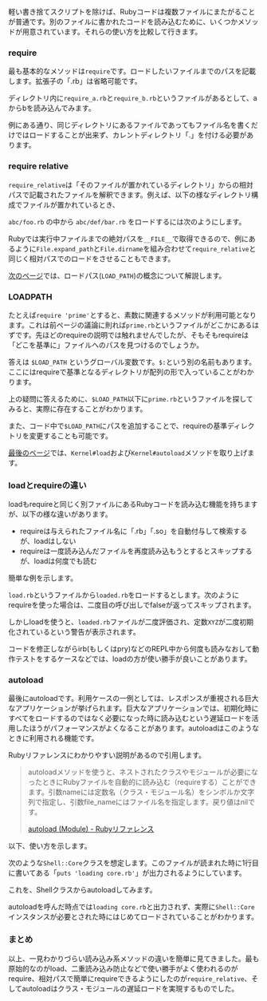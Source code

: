 軽い書き捨てスクリプトを除けば、Rubyコードは複数ファイルにまたがることが普通です。別のファイルに書かれたコードを読み込むために、いくつかメソッドが用意されています。それらの使い方を比較して行きます。


### require

最も基本的なメソッドは`require`です。ロードしたいファイルまでのパスを記載します。拡張子の「.rb」は省略可能です。


<script src="https://gist.github.com/memerelics/df8913fac159645a9b7e.js?file=require.sh"></script>


ディレクトリ内に`require_a.rb`と`require_b.rb`というファイルがあるとして、aからbを読み込んでみます。


<script src="https://gist.github.com/memerelics/df8913fac159645a9b7e.js?file=require_a.rb"></script>


例にある通り、同じディレクトリにあるファイルであってもファイル名を書くだけではロードすることが出来ず、カレントディレクトリ「.」を付ける必要があります。


### require relative

`require_relative`は「そのファイルが置かれているディレクトリ」からの相対パスで記載されたファイルを解釈できます。例えば、以下の様なディレクトリ構成でファイルが置かれているとき、

<script src="https://gist.github.com/memerelics/df8913fac159645a9b7e.js?file=relative.sh"></script>

`abc/foo.rb` の中から `abc/def/bar.rb` をロードするには次のようにします。

<script src="https://gist.github.com/memerelics/df8913fac159645a9b7e.js?file=foo.rb"></script>

Rubyでは実行中ファイルまでの絶対パスを`__FILE__`で取得できるので、例にあるように`File.expand_path`と`File.dirname`を組み合わせて`require_relative`と同じく相対パスでのロードをさせることもできます。


[次のページ](/gm/gc/453214/2/)では、ロードパス(`LOAD_PATH`)の概念について解説します。

<div style="page-break-after: always;"><span style="DISPLAY:none">&nbsp;</span></div>


### LOADPATH

たとえば`require 'prime'`とすると、素数に関連するメソッドが利用可能となります。これは前ページの議論に則れば`prime.rb`というファイルがどこかにあるはずです。先ほどのrequireの説明では触れませんでしたが、そもそもrequireは「どこを基準に」ファイルへのパスを見つけるのでしょうか。

答えは `$LOAD_PATH` というグローバル変数です。`$:`という別の名前もあります。ここにはrequireで基準となるディレクトリが配列の形で入っていることがわかります。


<script src="https://gist.github.com/memerelics/df8913fac159645a9b7e.js?file=load_path.rb"></script>


上の疑問に答えるために、`$LOAD_PATH`以下に`prime.rb`というファイルを探してみると、実際に存在することがわかります。


<script src="https://gist.github.com/memerelics/df8913fac159645a9b7e.js?file=load_path2.rb"></script>

また、コード中で`$LOAD_PATH`にパスを追加することで、requireの基準ディレクトリを変更することも可能です。


[最後のページ](/gm/gc/453214/3/)では、`Kernel#load`および`Kernel#autoload`メソッドを取り上げます。

<div style="page-break-after: always;"><span style="DISPLAY:none">&nbsp;</span></div>


### loadとrequireの違い

loadもrequireと同じく別ファイルにあるRubyコードを読み込む機能を持ちますが、以下の様な違いがあります。


* requireは与えられたファイル名に「.rb」「.so」を自動付与して検索するが、loadはしない
* requireは一度読み込んだファイルを再度読み込もうとするとスキップするが、loadは何度でも読む


簡単な例を示します。


<script src="https://gist.github.com/memerelics/df8913fac159645a9b7e.js?file=load.sh"></script>


`load.rb`というファイルから`loaded.rb`をロードするとします。次のようにrequireを使った場合は、二度目の呼び出しでfalseが返ってスキップされます。


<script src="https://gist.github.com/memerelics/df8913fac159645a9b7e.js?file=require_load.rb"></script>


しかしloadを使うと、`loaded.rb`ファイルが二度評価され、定数`XYZ`が二度初期化されているという警告が表示されます。


<script src="https://gist.github.com/memerelics/df8913fac159645a9b7e.js?file=load.rb"></script>


コードを修正しながらirb(もしくはpry)などのREPL中から何度も読みなおして動作テストをするケースなどでは、loadの方が使い勝手が良いことがあります。


### autoload

最後にautoloadです。利用ケースの一例としては、レスポンスが重視される巨大なアプリケーションが挙げられます。巨大なアプリケーションでは、初期化時にすべてをロードするのではなく必要になった時に読み込むという遅延ロードを活用したほうがパフォーマンスがよくなることがあります。autoloadはこのようなときに利用される機能です。

Rubyリファレンスにわかりやすい説明があるので引用します。


> autoloadメソッドを使うと、ネストされたクラスやモジュールが必要になったときにRubyファイルを自動的に読み込む（requireする）ことができます。引数nameには定数名（クラス・モジュール名）をシンボルか文字列で指定し、引数file_nameにはファイル名を指定します。戻り値はnilです。
>
> [autoload (Module) - Rubyリファレンス](http://ref.xaio.jp/ruby/classes/module/autoload)


以下、使い方を示します。

次のような`Shell::Core`クラスを想定します。このファイルが読まれた時に1行目に書いてある「`puts 'loading core.rb'`」が出力されるようにしています。


<script src="https://gist.github.com/memerelics/df8913fac159645a9b7e.js?file=core.rb"></script>


これを、Shellクラスからautoloadしてみます。


<script src="https://gist.github.com/memerelics/df8913fac159645a9b7e.js?file=autoload.rb"></script>


autoloadを呼んだ時点では`loading core.rb`と出力されず、実際に`Shell::Core`インスタンスが必要とされた時にはじめてロードされていることがわかります。


### まとめ

以上、一見わかりづらい読み込み系メソッドの違いを簡単に見てきました。最も原始的なのがload、二重読み込み防止などで使い勝手がよく使われるのがrequire、相対パスで簡単にrequireできるようにしたのが`require_relative`、そしてautoloadはクラス・モジュールの遅延ロードを実現するものでした。
